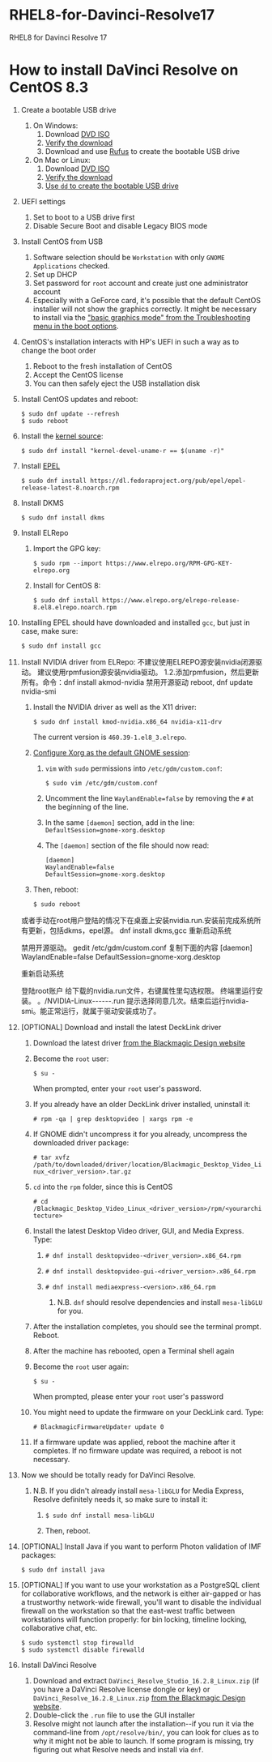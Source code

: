 # RHEL8-for-Davinci-Resolve17
RHEL8 for Davinci Resolve 17
# How to install DaVinci Resolve on CentOS 8.3

1. Create a bootable USB drive
	1. On Windows:
		1. Download [DVD ISO](https://www.centos.org/download/)
		1. [Verify the download](https://wiki.centos.org/TipsAndTricks/sha256sum)
		1. Download and use [Rufus](https://rufus.ie/) to create the bootable USB drive
	1. On Mac or Linux:
		1. Download [DVD ISO](https://www.centos.org/download/)
		1. [Verify the download](https://wiki.centos.org/TipsAndTricks/sha256sum)
		1. [Use `dd` to create the bootable USB drive](https://wiki.centos.org/HowTos/InstallFromUSBkey)
1. UEFI settings
	1. Set to boot to a USB drive first
	1. Disable Secure Boot and disable Legacy BIOS mode
1. Install CentOS from USB
	1. Software selection should be `Workstation` with only `GNOME Applications` checked.
	1. Set up DHCP
	1. Set password for `root` account and create just one administrator account
	1. Especially with a GeForce card, it's possible that the default CentOS installer will not show the graphics correctly. It might be necessary to install via the ["basic graphics mode" from the Troubleshooting menu in the boot options](https://docs.centos.org/en-US/centos/install-guide/Trouble-x86/#_problems_with_booting_into_the_graphical_installation).
1. CentOS's installation interacts with HP's UEFI in such a way as to change the boot order
	1. Reboot to the fresh installation of CentOS
	1. Accept the CentOS license
	1. You can then safely eject the USB installation disk
1. Install CentOS updates and reboot:
	
	```
	$ sudo dnf update --refresh
	$ sudo reboot
	```	
1. Install the [kernel source](https://wiki.centos.org/HowTos/I_need_the_Kernel_Source):
	
	```$ sudo dnf install "kernel-devel-uname-r == $(uname -r)"```
1. Install [EPEL](https://fedoraproject.org/wiki/EPEL)
	
	```$ sudo dnf install https://dl.fedoraproject.org/pub/epel/epel-release-latest-8.noarch.rpm```
1. Install DKMS
	
	```$ sudo dnf install dkms```
1. Install ELRepo
	1. Import the GPG key:
		
		```$ sudo rpm --import https://www.elrepo.org/RPM-GPG-KEY-elrepo.org```
		
	1. Install for CentOS 8:
	
		```$ sudo dnf install https://www.elrepo.org/elrepo-release-8.el8.elrepo.noarch.rpm```

1. Installing EPEL should have downloaded and installed `gcc`, but just in case, make sure:

	```$ sudo dnf install gcc```

1. Install NVIDIA driver from ELRepo: 不建议使用ELREPO源安装nvidia闭源驱动。
建议使用rpmfusion源安装nvidia驱动。
1.2.添加rpmfusion，然后更新所有。命令：dnf install akmod-nvidia
禁用开源驱动
reboot,
dnf update
nvidia-smi

	1. Install the NVIDIA driver as well as the X11 driver:
	
		```$ sudo dnf install kmod-nvidia.x86_64 nvidia-x11-drv```
	
		The current version is `460.39-1.el8_3.elrepo`.
	
	1. [Configure Xorg as the default GNOME session](https://docs.fedoraproject.org/en-US/quick-docs/configuring-xorg-as-default-gnome-session/):
		1. `vim` with `sudo` permissions into `/etc/gdm/custom.conf`:
		
			```$ sudo vim /etc/gdm/custom.conf```
		
		1. Uncomment the line `WaylandEnable=false` by removing the `#` at the beginning of the line.
		
		1. In the same `[daemon]` section, add in the line: `DefaultSession=gnome-xorg.desktop`
		
		1. The `[daemon]` section of the file should now read:
		
			```
			[daemon]
			WaylandEnable=false
			DefaultSession=gnome-xorg.desktop
			```
			
	1. Then, reboot:
	
		```$ sudo reboot```
    
    或者手动在root用户登陆的情况下在桌面上安装nvidia.run.安装前完成系统所有更新，包括dkms，epel源。
    dnf install dkms,gcc
    重新启动系统
    
    禁用开源驱动。
    gedit /etc/gdm/custom.conf
    复制下面的内容
    [daemon]
			WaylandEnable=false
			DefaultSession=gnome-xorg.desktop
      
      重新启动系统
      
      登陆root账户
      给下载的nvidia.run文件，右键属性里勾选权限。
      终端里运行安装。
       。/NVIDIA-Linux------.run
       提示选择同意几次。结束后运行nvidia-smi。能正常运行，就属于驱动安装成功了。
    
    
    
1. [OPTIONAL] Download and install the latest DeckLink driver

	1. Download the latest driver [from the Blackmagic Design website](https://www.blackmagicdesign.com/support/family/capture-and-playback)
	1. Become the `root` user:
		
		```$ su -```
		
		When prompted, enter your `root` user's password.
		
	1. If you already have an older DeckLink driver installed, uninstall it:
		
		```# rpm -qa | grep desktopvideo | xargs rpm -e```
		
	1. If GNOME didn't uncompress it for you already, uncompress the downloaded driver package:
		
		```# tar xvfz /path/to/downloaded/driver/location/Blackmagic_Desktop_Video_Linux_<driver_version>.tar.gz```
		
	1. `cd` into the `rpm` folder, since this is CentOS
	
		```# cd /Blackmagic_Desktop_Video_Linux_<driver_version>/rpm/<yourarchitecture>```
		
	1. Install the latest Desktop Video driver, GUI, and Media Express. Type:

		1. ```# dnf install desktopvideo-<driver_version>.x86_64.rpm```

		1. ```# dnf install desktopvideo-gui-<driver_version>.x86_64.rpm```
		
		1. ```# dnf install mediaexpress-<version>.x86_64.rpm```
		
			1. N.B. `dnf` should resolve dependencies and install `mesa-libGLU` for you.
		
	1. After the installation completes, you should see the terminal prompt. Reboot.
	1. After the machine has rebooted, open a Terminal shell again
	1. Become the `root` user again:
		
		```$ su -```
		
		When prompted, please enter your `root` user's password
		
	1. You might need to update the firmware on your DeckLink card. Type:
		
		```# BlackmagicFirmwareUpdater update 0```
		
	1.  If a firmware update was applied, reboot the machine after it completes. If no firmware update was required, a reboot is not necessary.

1. Now we should be totally ready for DaVinci Resolve.
	1. N.B. If you didn't already install `mesa-libGLU` for Media Express, Resolve definitely needs it, so make sure to install it:
		
		1. `$ sudo dnf install mesa-libGLU`
		
		1. Then, reboot.
		
1. [OPTIONAL] Install Java if you want to perform Photon validation of IMF packages:

	```$ sudo dnf install java```
	
	
1. [OPTIONAL] If you want to use your workstation as a PostgreSQL client for collaborative workflows, and the network is either air-gapped or has a trustworthy network-wide firewall, you'll want to disable the individual firewall on the workstation so that the east-west traffic between workstations will function properly: for bin locking, timeline locking, collaborative chat, etc.

	```
	$ sudo systemctl stop firewalld
	$ sudo systemctl disable firewalld
	```
		
1. Install DaVinci Resolve
	1. Download and extract `DaVinci_Resolve_Studio_16.2.8_Linux.zip` (if you have a DaVinci Resolve license dongle or key) or `DaVinci_Resolve_16.2.8_Linux.zip` [from the Blackmagic Design website](https://www.blackmagicdesign.com/support/family/davinci-resolve-and-fusion).
	1. Double-click the `.run` file to use the GUI installer
	1. Resolve might not launch after the installation--if you run it via the command-line from `/opt/resolve/bin/`, you can look for clues as to why it might not be able to launch. If some program is missing, try figuring out what Resolve needs and install via `dnf`.
